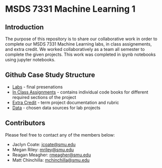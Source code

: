 # MSDS 7331 Machine Learning 1

## Introduction
The purpose of this repository is to share our collaborative work in order to complete our MSDS 7331 Machine Learning labs, in class assignements, and extra credit. We worked collaboratively as a team all semester to complete the given projects. This work was completed in ipynb notebooks using jupyter notebooks. 

## Github Case Study Structure
* [Labs] - final presenations
* [In Class Assignments] - contains individual code books for different required sections of the project
* [Extra Credit] - term project documentation and rubric
* [Data] - chosen data sources for lab projects

## Contributors
Please feel free to contact any of the members below: 
 - Jaclyn Coate: jcoate@smu.edu 
 - Megan Riley: mriley@smu.edu
 - Reagan Meagher: rmeagher@smu.edu
 - Matt Chinchilla: mchinchilla@smu.edu
 
 [Labs]: <>
 [In Class Assignments]: <>
 [Extra Credit]: <>
 [Data]: <>
